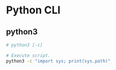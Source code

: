 Python CLI
==========

python3
-------
```sh
# python3 [-c]

# Execute script.
python3 -c "import sys; print(sys.path)"
```